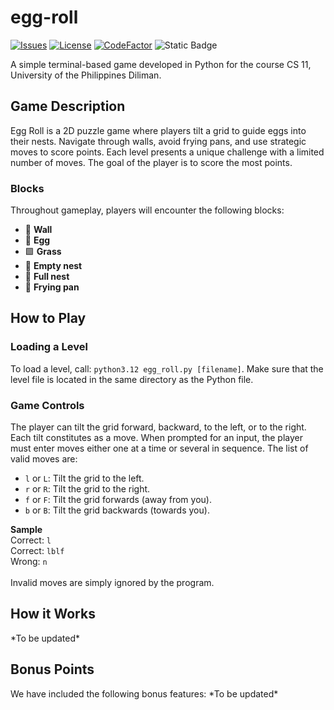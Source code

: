 # egg-roll
[![Issues](https://img.shields.io/github/issues/renzjared/egg-roll)](https://github.com/renzjared/egg-roll/issues)
[![License](https://img.shields.io/github/license/renzjared/egg-roll)](https://github.com/renzjared/egg-roll/blob/master/LICENSE)
[![CodeFactor](https://www.codefactor.io/repository/github/renzjared/egg-roll/badge)](https://www.codefactor.io/repository/github/renzjared/egg-roll)
![Static Badge](https://img.shields.io/badge/Unibersidad_ng-Pilipinas-maroon)

A simple terminal-based game developed in Python for the course CS 11, University of the Philippines Diliman.

<h2>Game Description</h2>
Egg Roll is a 2D puzzle game where players tilt a grid to guide eggs into their nests. Navigate through walls, avoid frying pans, and use strategic moves to score points. Each level presents a unique challenge with a limited number of moves. The goal of the player is to score the most points.

<h3>Blocks</h3>
Throughout gameplay, players will encounter the following blocks:<br/>

 * 🧱 **Wall**<br/>
 * 🥚 **Egg**<br/>
 * 🟩 **Grass**<br/>
 * 🪹 **Empty nest**<br/>
 * 🪺 **Full nest**<br/>
 * 🍳 **Frying pan**<br/>


<h2>How to Play</h2>
<h3>Loading a Level</h3>

To load a level, call: `python3.12 egg_roll.py [filename]`.
Make sure that the level file is located in the same directory as the Python file.

<h3>Game Controls</h3>
The player can tilt the grid forward, backward, to the left, or to the right. Each tilt constitutes as a move. When prompted for an input, the player must enter moves either one at a time or several in sequence. The list of valid moves are:<br/>

 * `l` or `L`: Tilt the grid to the left.<br/>
 * `r` or `R`: Tilt the grid to the right.<br/>
 * `f` or `F`: Tilt the grid forwards (away from you).<br/>
 * `b` or `B`: Tilt the grid backwards (towards you).<br/>

**Sample**<br/>
Correct: `l`<br/>
Correct: `lblf`<br/>
Wrong: `n`<br/>
<br/>
 Invalid moves are simply ignored by the program.<br/>

<h2>How it Works</h2>
*To be updated*

<h2>Bonus Points</h2>
We have included the following bonus features:  
*To be updated*
